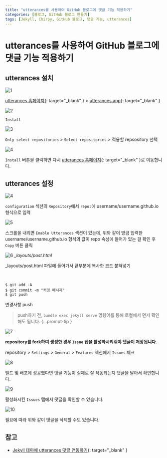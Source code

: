 ```yaml
---
title: "utterances를 사용하여 GitHub 블로그에 댓글 기능 적용하기"
categories: [블로그, GitHub 블로그 만들기]
tags: [Jekyll, Chirpy, GitHub 블로그, 댓글 기능, utterances]
---
```

# utterances를 사용하여 GitHub 블로그에 댓글 기능 적용하기

## utterances 설치

![1](/assets/img/posts/blog/add-comments-to-github-blog-using-utterances/1.png)

[utterances 홈페이지](https://utteranc.es/){: target="_blank" } > [utterances app](https://github.com/apps/utterances){: target="_blank" }

![2](/assets/img/posts/blog/add-comments-to-github-blog-using-utterances/2.png)

`Install`

![3](/assets/img/posts/blog/add-comments-to-github-blog-using-utterances/3.png)

`Only select repositories` > `Select repositories` > 적용할 repsository 선택

![4](/assets/img/posts/blog/add-comments-to-github-blog-using-utterances/install-click.png)

`Install` 버튼을 클릭하면 다시 [utterances 홈페이지](https://utteranc.es/){: target="_blank" }로 이동합니다.

## utterances 설정

![4](/assets/img/posts/blog/add-comments-to-github-blog-using-utterances/4.png)

`configuration` 섹션의 `Repository`에서 `repo:`에 username/username.github.io 형식으로 입력 

![5](/assets/img/posts/blog/add-comments-to-github-blog-using-utterances/5.png)

스크롤을 내리면 `Enable Utterances` 섹션이 있는데, 위와 같이 방금 입력한 username/username.github.io 형식의 값이 repo 속성에 들어가 있는 걸 확인 후 `Copy` 버튼 클릭

![6](/assets/img/posts/blog/add-comments-to-github-blog-using-utterances/6.png)
*_layouts/post.html*

_layouts/post.html 파일에 들어가서 끝부분에 복사한 코드 붙혀넣기

<br>

```console
$ git add -A
$ git commit -m "커밋 메시지"
$ git push
```

변경사항 push

> push하기 전, `bundle exec jekyll serve` 명령어를 통해 로컬에서 먼저 확인해도 됩니다.
{: .prompt-tip }

![7](/assets/img/posts/blog/add-comments-to-github-blog-using-utterances/7.png)

**repository를 fork하여 생성한 경우 `Issue` 탭을 활성화시켜줘야 댓글이 저장됩니다.**

repository > `Settings` > `General` > `Features` 섹션에서 `Issues` 체크

![8](/assets/img/posts/blog/add-comments-to-github-blog-using-utterances/8.png)

빌드 및 배포에 성공했다면 댓글 기능이 실제로 잘 작동되는지 댓글을 달아서 확인합니다.

![9](/assets/img/posts/blog/add-comments-to-github-blog-using-utterances/9.png)

활성화시킨 `Issues` 탭에서 댓글을 확인할 수 있습니다.

![10](/assets/img/posts/blog/add-comments-to-github-blog-using-utterances/10.png)

필요에 따라 위와 같이 댓글을 삭제할 수도 있습니다.

## 참고

- [Jekyll 테마에 utterances 댓글 연동하기](https://www.irgroup.org/posts/utternace-comments-system/){: target="_blank" }
